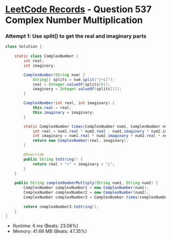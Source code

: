 # [LeetCode Records](../../README.md) - Question 537 Complex Number Multiplication

### Attempt 1: Use split() to get the real and imaginary parts
```java
class Solution {
    
    static class ComplexNumber {
        int real;
        int imaginary;

        ComplexNumber(String num) {
            String[] splits = num.split("[+i]");
            real = Integer.valueOf(splits[0]);
            imaginary = Integer.valueOf(splits[1]);
        }

        ComplexNumber(int real, int imaginary) {
            this.real = real;
            this.imaginary = imaginary;
        }

        static ComplexNumber times(ComplexNumber num1, ComplexNumber num2) {
            int real = num1.real * num2.real - num1.imaginary * num2.imaginary;
            int imaginary = num1.real * num2.imaginary + num2.real * num1.imaginary;
            return new ComplexNumber(real, imaginary);
        }

        @Override
        public String toString() {
            return real + "+" + imaginary + "i";
        }
    }
    
    public String complexNumberMultiply(String num1, String num2) {
        ComplexNumber complexNumber1 = new ComplexNumber(num1);
        ComplexNumber complexNumber2 = new ComplexNumber(num2);
        ComplexNumber complexNumber3 = ComplexNumber.times(complexNumber1, complexNumber2);
        
        return complexNumber3.toString();
    }
}
```
- Runtime: 6 ms (Beats: 23.08%)
- Memory: 41.66 MB (Beats: 47.35%)

<br>
